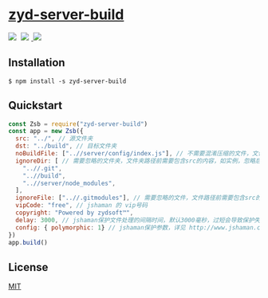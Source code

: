 # [zyd-server-build](https://github.com/hfzhae/zyd-server-build)
<p>
  <a href="https://github.com/hfzhae/zyd-server-build/blob/main/LICENSE"><img style="margin-right:5px;" src="https://img.shields.io/badge/license-MIT-grren.svg"></a>
  <a href="http://www.jshaman.com/">
  <img style="margin-right:5px;" src="https://img.shields.io/badge/jshaman-blue.svg">
  </a>
  <a href="https://www.npmjs.com/package/zyd-server-build"><img style="margin-right:5px;" src="https://img.shields.io/badge/npm-passing-yellow.svg"></a>
</p>

## Installation
```
$ npm install -s zyd-server-build
```

## Quickstart
```js
const Zsb = require("zyd-server-build")
const app = new Zsb({
  src: "../", // 源文件夹
  dst: "../build", // 目标文件夹
  noBuildFile: ["..//server/config/index.js"], // 不需要混淆压缩的文件，文件路径前需要包含src的内容，如实例，会被无改动打包到目标文件夹中
  ignoreDir: [ // 需要忽略的文件夹，文件夹路径前需要包含src的内容，如实例，忽略后不会被打包到目标文件夹中
    "..//.git", 
    "..//build", 
    "..//server/node_modules", 
  ], 
  ignoreFile: ["..//.gitmodules"], // 需要忽略的文件，文件路径前需要包含src的内容，如实例，忽略后不会被打包到目标文件夹中
  vipCode: "free", // jshaman 的 vip号码
  copyright: "Powered by zydsoft™",
  delay: 3000, // jshaman保护文件处理的间隔时间，默认3000毫秒，过短会导致保护失败
  config: { polymorphic: 1} // jshaman保护参数，详见 http://www.jshaman.com 的相关文档
}) 
app.build()
```
## License
[MIT](https://github.com/hfzhae/zyd-server-build/blob/main/LICENSE)